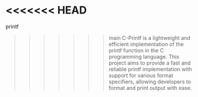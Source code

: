 <<<<<<< HEAD
=======
printf
>>>>>>> main
C-Printf is a lightweight and efficient implementation of the printf function in the C programming language. This project aims to provide a fast and reliable printf implementation with support for various format specifiers, allowing developers to format and print output with ease.
